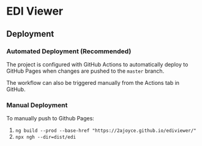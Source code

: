 # EDI Viewer

## Deployment

### Automated Deployment (Recommended)

The project is configured with GitHub Actions to automatically deploy to GitHub Pages when changes are pushed to the `master` branch.

The workflow can also be triggered manually from the Actions tab in GitHub.

### Manual Deployment

To manually push to Github Pages:
1) `ng build --prod --base-href "https://2ajoyce.github.io/ediviewer/"`
2) `npx ngh --dir=dist/edi`

